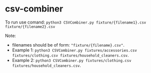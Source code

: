 # csv-combiner

To run use comand: `python3 CSVCombiner.py fixture/{filename1}.csv fixture/{filename2}.csv`

Note: 
* filenames should be of form: `"fixture/{filename}.csv"`.
* Example 1: 
  `python3 CSVCombiner.py fixtures/accessories.csv fixtures/clothing.csv fixtures/household_cleaners.csv`.
* Example 2: 
  `python3 CSVCombiner.py fixtures/clothing.csv fixtures/household_cleaners.csv`.
